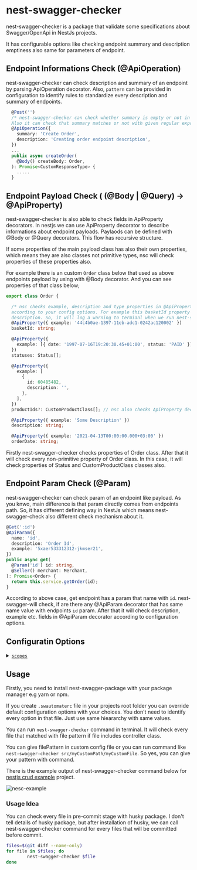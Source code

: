 # nest-swagger-checker
nest-swagger-checker is a package that validate some specifications about Swagger/OpenApi in NestJs projects.

It has configurable options like checking endpoint summary and description emptiness also same for parameters of endpoint.

## Endpoint Informations Check (@ApiOperation)
nest-swagger-checker can check description and summary of an endpoint by parsing ApiOperation decorator. Also, `pattern` can be provided in configuration to identify rules to standardize every description and summary of endpoints.
```typescript
  @Post('')
  /* nest-swagger-checker can check whether summary is empty or not in ApiOperation decorator.
  Also it can check that summary matches or not with given regular expression pattern. */
  @ApiOperation({
    summary: 'Create Order',
    description: 'Creating order endpoint description',
  })
  ...
  public async createOrder(
    @Body() createBody: Order,
  ): Promise<CustomResponseType> {
    .....
  }
```

## Endpoint Payload Check ( (@Body | @Query) -> @ApiProperty)
nest-swagger-checker is also able to check fields in ApiProperty decorators. In nestjs we can use ApiProperty decorator to describe informations about endpoint payloads. Paylaods can be defined with @Body or @Query decorators. This flow has recursive structure. 

If some properties of the main payload class has also their own properties, which means they are also classes not primitive types, nsc will check properties of these properties also.

For example there is an custom `Order` class below that used as above endpoints payload by using with @Body decorator. And you can see properties of that class below;
```typescript
export class Order {

  /* nsc checks example, description and type properties in @ApiProperty decorator
  according to your config options. For example this basketId property does not have
  description. So, it will log a warning to termianl when we run nest-swagger-checker */
  @ApiProperty({ example: '44c4b0ae-1397-11eb-adc1-0242ac120002' })
  basketId: string;

  @ApiProperty({
    example: [{ date: '1997-07-16T19:20:30.45+01:00', status: 'PAID' }],
  })
  statuses: Status[];

  @ApiProperty({
    example: [
      {
        id: 60485482,
        description: '',
      },
    ],
  })
  productIds?: CustomProductClass[]; // nsc also checks ApiProperty decorator of properties in CustomProductClass.

  @ApiProperty({ example: 'Some Description' })
  description: string;

  @ApiProperty({ example: '2021-04-13T00:00:00.000+03:00' })
  orderDate: string;
```
Firstly nest-swagger-checker checks properties of Order class. After that it will check every non-primitive property of Order class. In this case, it will check properties of Status and CustomProductClass classes also.

## Endpoint Param Check (@Param)
nest-swagger-checker can check param of an endpoint like payload. As you knwo, main difference is that param directly comes from endpoints path. So, it has different defining way in NestJs which means nest-swagger-check also different check mechanism about it.

```typescript
@Get(':id')
@ApiParam({
  name: 'id',
  description: 'Order Id',
  example: '5xaer533312312-jkmser21',
})
public async get(
  @Param('id') id: string,
  @Seller() merchant: Merchant,
): Promise<Order> {
  return this.service.getOrder(id);
}
```
According to above case, get endpoint has a param that name with `id`. nest-swagger-will check, if are there any @ApiParam decorator that has same name value with endpoints `id` param. After that it will check description, example etc. fields in @ApiParam decorator according to configuration options.


## Configuratin Options

<details><summary><a href="#"><code>scopes</code></a></summary><ul style="list-style: none">
   <li >
       <details><summary><a href=""><code>file</code></a> </summary> 
        <ul style="list-style: none"> 
             <li><code>pathPattern: src/**/*.ts</code></li>
        </ul>
       </details>
    </li> <!-- End 1 -->
   <li >
    <details><summary><a href=""><code>endpoint</code></a></summary>
    <ul style="list-style: none">
        <details><summary><a href=""><code>summary</code></a> </summary> 
            <ul style="list-style: none"> 
                <li><code>check: true</code></li>
                <li><code>checkEmpty: true</code></li>
                <li><code>pattern: true</code></li>
            </ul>
       </details>
        <details><summary><a href=""><code>description</code></a> </summary> 
            <ul style="list-style: none"> 
                <li><code>check: true</code></li>
                <li><code>checkEmpty: true</code></li>
                <li><code>pattern: true</code></li>
            </ul>
       </details>
        <details><summary><a href=""><code>payload</code></a> </summary> 
            <ul style="list-style: none"> 
                <li><code>check: true</code></li>
                <li>
                    <details><summary><a href=""><code>description</code></a> </summary> 
                        <ul style="list-style: none"> 
                            <li><code>check: true</code></li>
                            <li><code>pattern: ^[A-Z][a-z]*(?:\s[a-z]*)*$ // regex pattern for description of every payload field (optional)</code></li>
                        </ul>
                    </details>
                </li>
                <li>
                    <details><summary><a href=""><code>example</code></a> </summary> 
                        <ul style="list-style: none"> 
                            <li><code>check: true</code></li>
                        </ul>
                    </details>
                </li>
                <li>
                    <details><summary><a href=""><code>type</code></a> </summary> 
                        <ul style="list-style: none"> 
                            <li><code>check: true // check type property in ApiProperty decorators for every field of endpoint payload</code></li>
                        </ul>
                    </details>
                </li>
            </ul>
       </details>
        <details><summary><a href=""><code>params</code></a> </summary> 
            <ul style="list-style: none"> 
                <li><code>check: true</code></li>
                <li>
                    <details><summary><a href=""><code>description</code></a> </summary> 
                        <ul style="list-style: none"> 
                            <li><code>check: true</code></li>
                            <li><code>pattern: ^[A-Z][a-z]*(?:\s[a-z]*)*$ // regex pattern for description of every endpoint param (optional)</code></li>
                        </ul>
                    </details>
                </li>
                <li>
                    <details><summary><a href=""><code>example</code></a> </summary> 
                        <ul style="list-style: none"> 
                            <li><code>check: true</code></li>
                        </ul>
                    </details>
                </li>
            </ul>
       </details>

   </ul>
    </details>
    </li> 
   </ul> 
  </details>

## Usage

Firstly, you need to install nest-swagger-package with your package manager e.g yarn or npm.

If you create `.swautomaterc` file in your projects root folder you can override default configuration options with your choices. You don't need to identify every option in that file. Just use same hieararchy with same values. 

You can run `nest-swagger-checker` command in terminal. It will check every file that matched with file pattern if file includes controller class. 

You can give filePattern in custom config file or you can run command like `nest-swagger-checker src/myCustomPath/myCustomFile`. So yes, you can give your pattern with command.

There is the example output of nest-swagger-checker command below for [nestjs crud example](https://github.com/monikaja/nestjs-crud-example) project.

![nesc-example](https://github.com/ozkersemih/nest-swagger-checker/assets/52029025/ea391981-ce57-427e-bc79-0f441d18cb81)


### Usage Idea
You can check every file in pre-commit stage with husky package. I don't tell details of husky package, but after installation of husky, we can call nest-swagger-checker command for every files that will be committed before commit.

```bash
files=$(git diff --name-only)
for file in $files; do
        nest-swagger-checker $file
done
```

